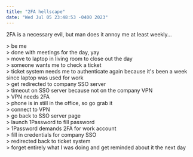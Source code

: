 ```yaml
---
title: "2FA hellscape"
date: "Wed Jul 05 23:48:53 -0400 2023"
---
```


2FA is a necessary evil, but man does it annoy me at least weekly...

\> be me  
\> done with meetings for the day, yay  
\> move to laptop in living room to close out the day  
\> someone wants me to check a ticket  
\> ticket system needs me to authenticate again because it's been a week since laptop was used for work  
\> get redirected to company SSO server  
\> timeout on SSO server because not on the company VPN  
\> VPN needs 2FA  
\> phone is in still in the office, so go grab it  
\> connect to VPN  
\> go back to SSO server page  
\> launch 1Password to fill password  
\> 1Password demands 2FA for work account  
\> fill in credentials for company SSO  
\> redirected back to ticket system  
\> forget entirely what I was doing and get reminded about it the next day  
